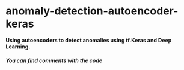 # anomaly-detection-autoencoder-keras
**Using autoencoders to detect anomalies using tf.Keras and Deep Learning.**

#### *You can find comments with the code*
